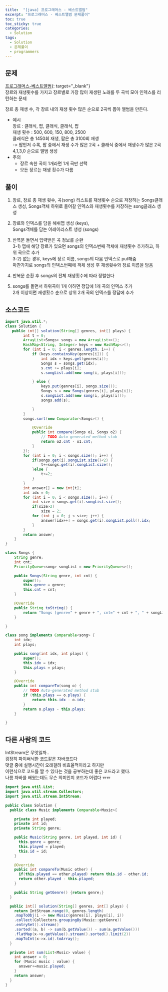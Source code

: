 ```yaml
---
title:  "[java] 프로그래머스 - 베스트앨범"
excerpt: "프로그래머스 - 베스트앨범 문제풀이"
toc: true
toc_sticky: true
categories:
  - Solution
tags:
  - Solution
  - 문제풀이
  - programmers
---
```

## 문제  
[프로그래머스-베스트앨범](https://programmers.co.kr/learn/courses/30/lessons/42579?language=java){: target="_blank"}  
장르와 재생횟수를 가지고 장르별로 가장 많이 재생된 노래를 두 곡씩 모아 인덱스를 리턴하는 문제  


장르 총 재생 수, 각 장르 내의 재생 횟수 많은 순으로 2곡씩 뽑아 앨범을 만든다.  


* 예시  
장르 : 클래식, 팝, 클래식, 클래식, 팝  
재생 횟수 : 500, 600, 150, 800, 2500  
클래식은 총 1450회 재생, 팝은 총 3100회 재생  
-> 팝먼저 수록, 팝 중에서 재생 수가 많은 2곡 + 클래식 중에서 재생수가 많은 2곡  
4,1,3,0 순으로 앨범 생성  
* 주의  
   + 장르 속한 곡이 1개라면 1개 곡만 선택   
   + 모든 장르는 재생 횟수가 다름  


## 풀이  

1) 장르, 장르 총 재생 횟수, 곡(song) 리스트를 재생횟수 순으로 저장하는 Songs클래스 생성, Songs객체 하위로 들어갈 인덱스와 재생횟수를 저장하는 song클래스 생성    


2) 장르와 인덱스를 담을 해쉬맵 생성 (keys),  
   Songs객체를 담는 어레이리스트 생성 (songs)   


3) 반복문 돌면서 입력받은 곡 정보를 순환  
   3-1) 맵에 해당 장르가 있으면 songs의 인덱스번째 객체에 재생횟수 추가하고, 하위 곡으로 추가  
   3-2) 없는 경우, keys에 장르 이름, songs의 다음 인덱스로 put해줌  
    마찬가지로 songs의 인덱스번째에 객체 생성 후 재생횟수와 장르 이름을 담음  


4) 반복문 순환 후 songs의 전체 재생횟수에 따라 정렬한다  


5) songs를 돌면서 하위곡이 1개 이하면 정답에 1개 곡의 인덱스 추가  
   2개 이상이면 재생횟수 순으로 상위 2개 곡의 인덱스를 정답에 추가   


## 소스코드  

```java
import java.util.*;
class Solution {
   public int[] solution(String[] genres, int[] plays) {
		int t = 0;
		ArrayList<Songs> songs = new ArrayList<>();
		HashMap<String, Integer> keys = new HashMap<>();
		for (int i = 0; i < genres.length; i++) {
			if (keys.containsKey(genres[i])) {
				int idx = keys.get(genres[i]);
				Songs s = songs.get(idx);
				s.cnt += plays[i];
				s.songList.add(new song(i, plays[i]));

			} else {
				keys.put(genres[i], songs.size());
				Songs s = new Songs(genres[i], plays[i]);
				s.songList.add(new song(i, plays[i]));
				songs.add(s);

			}
		}
		songs.sort(new Comparator<Songs>() {

			@Override
			public int compare(Songs o1, Songs o2) {
				// TODO Auto-generated method stub
				return o2.cnt - o1.cnt;
			}
		});
		for (int i = 0; i < songs.size(); i++) {
			if(songs.get(i).songList.size()<2) {
				t+=songs.get(i).songList.size();
			}else {
				t+=2;
			}
		}
		int answer[] = new int[t];
		int idx = 0;
		for (int i = 0; i < songs.size(); i++) {
			int size = songs.get(i).songList.size();
			if(size>2)
				size = 2;
			for (int j = 0; j < size; j++) {
				answer[idx++] = songs.get(i).songList.poll().idx;
			}
		}
		return answer;
	}
}

class Songs {
	String genre;
	int cnt;
	PriorityQueue<song> songList = new PriorityQueue<>();

	public Songs(String genre, int cnt) {
		super();
		this.genre = genre;
		this.cnt = cnt;
	}

	@Override
	public String toString() {
		return "Songs [genre=" + genre + ", cnt=" + cnt + ", " + songList;
	}

}

class song implements Comparable<song> {
	int idx;
	int plays;

	public song(int idx, int plays) {
		super();
		this.idx = idx;
		this.plays = plays;
	}

	@Override
	public int compareTo(song o) {
		// TODO Auto-generated method stub
		if (this.plays == o.plays) {
			return this.idx - o.idx;
		}
		return o.plays - this.plays;
	}

}
```

## 다른 사람의 코드  
IntStream은 무엇일까..  
굉장히 파이써닉한 코드같은 자바코드다  
댓글 중에 실행시간이 오래걸려 비효율적이라고 하지만  
이런식으로 코드를 짤 수 있다는 것을 공부하는데 좋은 코드라고 했다.  
나름 자바를 배웠는데도 무슨 의미인지 코드가 어렵다 ㅠㅠ  
```java
import java.util.List;
import java.util.stream.Collectors;
import java.util.stream.IntStream;

public class Solution {
  public class Music implements Comparable<Music>{

    private int played;
    private int id;
    private String genre;

    public Music(String genre, int played, int id) {
      this.genre = genre; 
      this.played = played;
      this.id = id;
    }

    @Override
    public int compareTo(Music other) {
      if(this.played == other.played) return this.id - other.id;
      return other.played - this.played;
    }

    public String getGenre() {return genre;}
  }

  public int[] solution(String[] genres, int[] plays) {
    return IntStream.range(0, genres.length)
    .mapToObj(i -> new Music(genres[i], plays[i], i))
    .collect(Collectors.groupingBy(Music::getGenre))
    .entrySet().stream()
    .sorted((a, b) -> sum(b.getValue()) - sum(a.getValue()))
    .flatMap(x->x.getValue().stream().sorted().limit(2))
    .mapToInt(x->x.id).toArray();
  }

  private int sum(List<Music> value) {
    int answer = 0;
    for (Music music : value) {
      answer+=music.played;
    }
    return answer;
  }
}
```